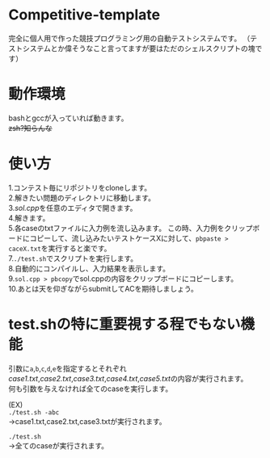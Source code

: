 # Competitive-template
 完全に個人用で作った競技プログラミング用の自動テストシステムです。
（テストシステムとか偉そうなこと言ってますが要はただのシェルスクリプトの塊です）

# 動作環境
bashとgccが入っていれば動きます。  
~~zsh?知らんな~~

# 使い方
 1.コンテスト毎にリポジトリをcloneします。  
 2.解きたい問題のディレクトリに移動します。  
 3.*sol.cpp*を任意のエディタで開きます。  
 4.解きます。  
 5.各caseのtxtファイルに入力例を流し込みます。  この時、入力例をクリップボードにコピーして、流し込みたいテストケースXに対して、```pbpaste > caceX.txt```を実行すると楽です。  
 7.```./test.sh```でスクリプトを実行します。  
 8.自動的にコンパイルし、入力結果を表示します。  
 9.```sol.cpp > pbcopy```でsol.cppの内容をクリップボードにコピーします。  
 10.あとは天を仰ぎながらsubmitしてACを期待しましょう。  

# test.shの特に重要視する程でもない機能
 引数に```a```,```b```,```c```,```d```,```e```を指定するとそれぞれ*case1.txt*,*case2.txt*,*case3.txt*,*case4.txt*,*case5.txt*の内容が実行されます。  
 何も引数を与えなければ全てのcaseを実行します。  

 (EX)  
 ```./test.sh -abc```  
 →case1.txt,case2.txt,case3.txtが実行されます。  

 ```./test.sh```  
 →全てのcaseが実行されます。  
